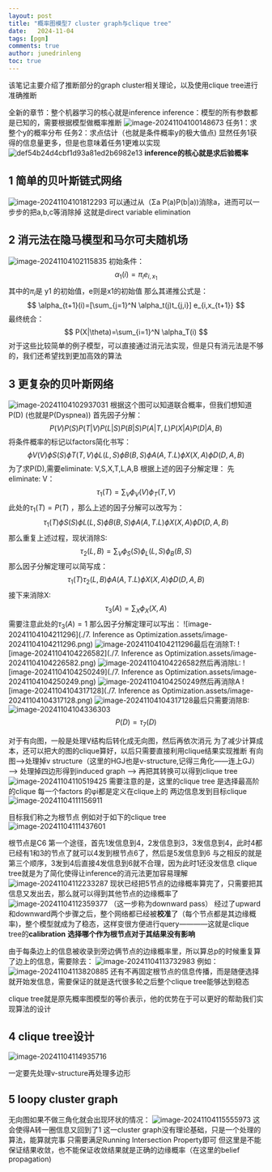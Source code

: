 ```yaml
---
layout: post
title: "概率图模型7 cluster graph与clique tree"
date:   2024-11-04
tags: [pgm]
comments: true
author: junedrinleng
toc: true
---
```


该笔记主要介绍了推断部分的graph cluster相关理论，以及使用clique tree进行准确推断
<!-- more -->

全新的章节：整个机器学习的核心就是inference
inference：模型的所有参数都是已知的，需要根据模型做概率推断
![image-20241104100148673](./2024-11-04-PGM_7_Inference_as_Optimization.assets/image-20241104100148673.png)
任务1：求整个y的概率分布
任务2：求点估计（也就是条件概率y的极大值点)
显然任务1获得的信息量更多，但是也意味着任务1更难以实现
![def54b24d4cbf1d93a81ed2b6982e13](./2024-11-04-PGM_7_Inference_as_Optimization.assets/def54b24d4cbf1d93a81ed2b6982e13.jpg)
**inference的核心就是求后验概率**

## 1 简单的贝叶斯链式网络
![image-20241104101812293](./2024-11-04-PGM_7_Inference_as_Optimization.assets/image-20241104101812293.png)
可以通过从（Σa P(a)P(b|a))消除a，进而可以一步步的把a,b,c等消除掉
这就是direct variable elimination

## 2 消元法在隐马模型和马尔可夫随机场
![image-20241104102115835](./2024-11-04-PGM_7_Inference_as_Optimization.assets/image-20241104102115835.png)
初始条件：
$$
\alpha_1(i)=\pi_i e_{i,x_1}
$$
其中的$\pi_i$是 y1 的初始值，e则是x1的初始值
那么其递推公式是：
$$
\alpha_{t+1}(i)=[\sum_{j=1}^N \alpha_t(j)t_{j,i}] e_{i,x_{t+1}}
$$
最终统合：
$$
P(X|\theta)=\sum_{i=1}^N \alpha_T(i)
$$
对于这些比较简单的例子模型，可以直接通过消元法实现，但是只有消元法是不够的，我们还希望找到更加高效的算法
## 3 更复杂的贝叶斯网络
![image-20241104102937031](./2024-11-04-PGM_7_Inference_as_Optimization.assets/image-20241104102937031.png)
根据这个图可以知道联合概率，但我们想知道P(D) (也就是P(Dyspnea))
首先因子分解：
$$
P(V)P(S)P(T |V)P(L | S)P(B | S)P(A|T, L)P(X | A)P(D | A,B)
$$
将条件概率的标记以factors简化书写：
$$
\phi V (V) \phi S (S) \phi T (T,V)\phi L (L,S)\phi B (B,S)\phi A (A,T.L)\phi X (X, A)\phi D (D, A,B)
$$
为了求P(D),需要eliminate: V,S,X,T,L,A,B
根据上述的因子分解定理：
先eliminate: V：
$$
\tau_1(T)=\sum_V \phi_V(V)\phi_T(T,V)
$$
此处的$\tau_1(T)=P(T)$ ，那么上述的因子分解可以改写为：
$$
\tau_1(T) \phi S (S) \phi L (L,S)\phi B (B,S)\phi A (A,T.L)\phi X (X, A)\phi D (D, A,B)
$$
那么重复上述过程，现状消除S:
$$
\tau_2(L,B)=\sum_V\phi_S(S)\phi_L(L,S)\phi_B(B,S)
$$
那么因子分解定理可以简写成：
$$
\tau_1(T) \tau_2(L,B) \phi A (A,T.L)\phi X (X, A)\phi D (D, A,B)
$$
接下来消除X:
$$
\tau_3(A)=\sum_X \phi_X(X,A)
$$
需要注意此处的$\tau_3(A)=1$
那么因子分解定理可以写出：
![image-20241104104211296](./7. Inference as Optimization.assets/image-20241104104211296.png)
![image-20241104104211296](./2024-11-04-PGM_7_Inference_as_Optimization.assets/image-20241104104211296.png)最后在消除T:
![image-20241104104226582](./7. Inference as Optimization.assets/image-20241104104226582.png)
![image-20241104104226582](./2024-11-04-PGM_7_Inference_as_Optimization.assets/image-20241104104226582.png)然后再消除L:
![image-20241104104250249](./7. Inference as Optimization.assets/image-20241104104250249.png)
![image-20241104104250249](./2024-11-04-PGM_7_Inference_as_Optimization.assets/image-20241104104250249.png)然后再消除A
![image-20241104104317128](./7. Inference as Optimization.assets/image-20241104104317128.png)
![image-20241104104317128](./2024-11-04-PGM_7_Inference_as_Optimization.assets/image-20241104104317128.png)最后只需要消除B:
![image-20241104104336303](./2024-11-04-PGM_7_Inference_as_Optimization.assets/image-20241104104336303.png)
$$
P(D)=\tau_7(D)
$$

对于有向图，一般是处理V结构后转化成无向图，然后再依次消元
为了减少计算成本，还可以把大的图的clique算好，以后只需要直接利用clique结果实现推断
有向图-->处理掉v structure（这里的HGJ也是v-structure,记得三角化——连上GJ） --> 处理掉四边形得到induced graph --> 再把其转换可以得到clique tree
![image-20241104110519425](./2024-11-04-PGM_7_Inference_as_Optimization.assets/image-20241104110519425.png)
需要注意的是，这里的clique tree 是选择最高阶的clique
每一个factors 的φi都是定义在clique上的
两边信息发到目标clique
![image-20241104111156911](./2024-11-04-PGM_7_Inference_as_Optimization.assets/image-20241104111156911.png)

目标我们称之为根节点
例如对于如下的clique tree
![image-20241104111437601](./2024-11-04-PGM_7_Inference_as_Optimization.assets/image-20241104111437601.png)

根节点是C6
第一个途径，首先1发信息到4，2发信息到3，3发信息到4，此时4都已经有1和3的节点了就可以4发到根节点6了，然后是5发信息到6
与之相反的就是第三个顺序，3发到4后直接4发信息到6就不合理，因为此时1还没发信息
clique tree就是为了简化使得让inference的消元法更加容易理解
![image-20241104112233287](./2024-11-04-PGM_7_Inference_as_Optimization.assets/image-20241104112233287.png)
现状已经把5节点的边缘概率算完了，只需要把其信息又发出去，那么就可以得到其他节点的边缘概率了
![image-20241104112359377](./2024-11-04-PGM_7_Inference_as_Optimization.assets/image-20241104112359377.png)
（这一步称为downward pass）
经过了upward和downward两个步骤之后，整个网络都已经被**校准**了（每个节点都是其边缘概率)，整个模型就成为了稳态，这样变很方便进行query————这就是clique tree的**calibration**
**选择哪个作为根节点对于其结果没有影响**

由于每条边上的信息被收录到旁边俩节点的边缘概率里，所以算总p的时候重复算了边上的信息，需要除去：
![image-20241104113732983](./2024-11-04-PGM_7_Inference_as_Optimization.assets/image-20241104113732983.png)
例如：
![image-20241104113820885](./2024-11-04-PGM_7_Inference_as_Optimization.assets/image-20241104113820885.png)
还有不再固定根节点的信息传播，而是随便选择就开始发信息，需要保证的就是迭代很多轮之后整个clique tree能够达到稳态

clique tree就是原先概率图模型的等价表示，他的优势在于可以更好的帮助我们实现算法的设计
## 4 clique tree设计
![image-20241104114935716](./2024-11-04-PGM_7_Inference_as_Optimization.assets/image-20241104114935716.png)

一定要先处理v-structure再处理多边形
## 5 loopy cluster graph
无向图如果不做三角化就会出现环状的情况：
![image-20241104115555973](./2024-11-04-PGM_7_Inference_as_Optimization.assets/image-20241104115555973.png)
这会使得A转一圈信息又回到了1
这一cluster graph没有理论基础，只是一个处理的算法，能算就完事
只需要满足Running Intersection Property即可
但这里是不能保证结果收敛，也不能保证收敛结果就是正确的边缘概率（在这里的belief propagation)





